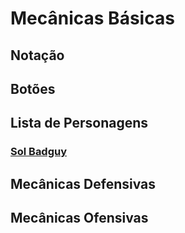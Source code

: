 <!-- TITLE: Guilty Gear Xrd -->
<!-- SUBTITLE: Guilty Gear Xrd é o terceiro título principal da franquia Guilty Gear. Desenvolvido pelo estúdio Arc System Works, o jogo foi bem recebido pelas suas técnicas de animação e renderização em 3D que imitavam aparência de animação 2D de forma nunca vista anteriormente. -->

# Mecânicas Básicas

## Notação


## Botões


## Lista de Personagens
### [Sol Badguy](/jogos/guilty-gear-xrd/personagens/sol-badguy)


## Mecânicas Defensivas


## Mecânicas Ofensivas